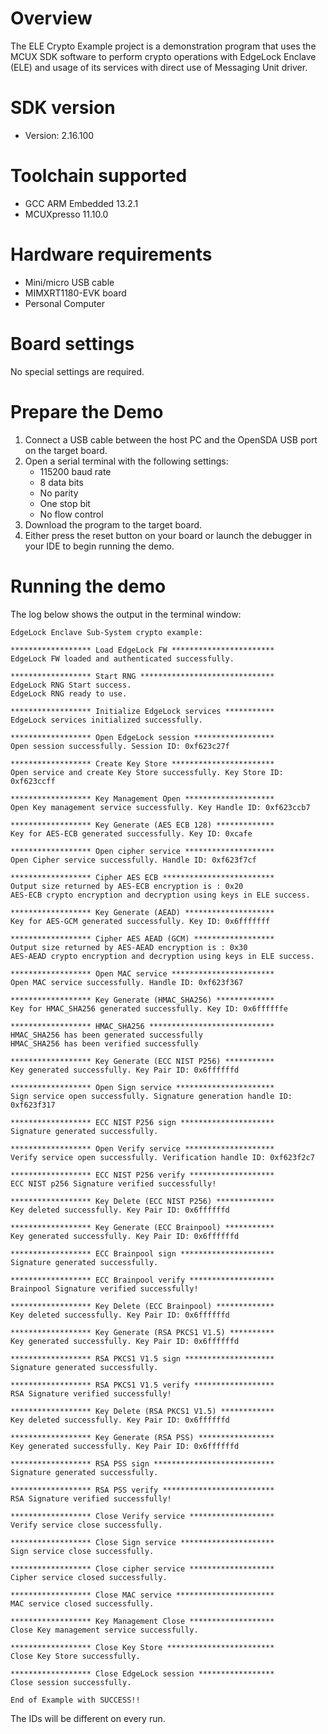 Overview
========
The ELE Crypto Example project is a demonstration program that uses the MCUX SDK
software to perform crypto operations with EdgeLock Enclave (ELE) and usage of
its services with direct use of Messaging Unit driver.


SDK version
===========
- Version: 2.16.100

Toolchain supported
===================
- GCC ARM Embedded  13.2.1
- MCUXpresso  11.10.0

Hardware requirements
=====================
- Mini/micro USB cable
- MIMXRT1180-EVK board
- Personal Computer

Board settings
==============
No special settings are required.

Prepare the Demo
================
1.  Connect a USB cable between the host PC and the OpenSDA USB port on the target board. 
2.  Open a serial terminal with the following settings:
    - 115200 baud rate
    - 8 data bits
    - No parity
    - One stop bit
    - No flow control
3.  Download the program to the target board.
4.  Either press the reset button on your board or launch the debugger in your IDE to begin running the demo.

Running the demo
================
The log below shows the output in the terminal window:
~~~~~~~~~~~~~~~~~~~~~~~~~~~~~~~~~~~
EdgeLock Enclave Sub-System crypto example:

****************** Load EdgeLock FW ***********************
EdgeLock FW loaded and authenticated successfully.

****************** Start RNG ******************************
EdgeLock RNG Start success.
EdgeLock RNG ready to use.

****************** Initialize EdgeLock services ***********
EdgeLock services initialized successfully.

****************** Open EdgeLock session ******************
Open session successfully. Session ID: 0xf623c27f

****************** Create Key Store ***********************
Open service and create Key Store successfully. Key Store ID: 0xf623ccff

****************** Key Management Open ********************
Open Key management service successfully. Key Handle ID: 0xf623ccb7

****************** Key Generate (AES ECB 128) *************
Key for AES-ECB generated successfully. Key ID: 0xcafe

****************** Open cipher service ********************
Open Cipher service successfully. Handle ID: 0xf623f7cf

****************** Cipher AES ECB *************************
Output size returned by AES-ECB encryption is : 0x20
AES-ECB crypto encryption and decryption using keys in ELE success.

****************** Key Generate (AEAD) ********************
Key for AES-GCM generated successfully. Key ID: 0x6fffffff

****************** Cipher AES AEAD (GCM) ******************
Output size returned by AES-AEAD encryption is : 0x30
AES-AEAD crypto encryption and decryption using keys in ELE success.

****************** Open MAC service ***********************
Open MAC service successfully. Handle ID: 0xf623f367

****************** Key Generate (HMAC_SHA256) *************
Key for HMAC_SHA256 generated successfully. Key ID: 0x6ffffffe

****************** HMAC_SHA256 ****************************
HMAC_SHA256 has been generated successfully
HMAC_SHA256 has been verified successfully

****************** Key Generate (ECC NIST P256) ***********
Key generated successfully. Key Pair ID: 0x6ffffffd

****************** Open Sign service **********************
Sign service open successfully. Signature generation handle ID: 0xf623f317

****************** ECC NIST P256 sign *********************
Signature generated successfully.

****************** Open Verify service ********************
Verify service open successfully. Verification handle ID: 0xf623f2c7

****************** ECC NIST P256 verify *******************
ECC NIST p256 Signature verified successfully!

****************** Key Delete (ECC NIST P256) *************
Key deleted successfully. Key Pair ID: 0x6ffffffd

****************** Key Generate (ECC Brainpool) ***********
Key generated successfully. Key Pair ID: 0x6ffffffd

****************** ECC Brainpool sign *********************
Signature generated successfully.

****************** ECC Brainpool verify *******************
Brainpool Signature verified successfully!

****************** Key Delete (ECC Brainpool) *************
Key deleted successfully. Key Pair ID: 0x6ffffffd

****************** Key Generate (RSA PKCS1 V1.5) **********
Key generated successfully. Key Pair ID: 0x6ffffffd

****************** RSA PKCS1 V1.5 sign ********************
Signature generated successfully.

****************** RSA PKCS1 V1.5 verify ******************
RSA Signature verified successfully!

****************** Key Delete (RSA PKCS1 V1.5) ************
Key deleted successfully. Key Pair ID: 0x6ffffffd

****************** Key Generate (RSA PSS) *****************
Key generated successfully. Key Pair ID: 0x6ffffffd

****************** RSA PSS sign ***************************
Signature generated successfully.

****************** RSA PSS verify *************************
RSA Signature verified successfully!

****************** Close Verify service *******************
Verify service close successfully.

****************** Close Sign service *********************
Sign service close successfully.

****************** Close cipher service *******************
Cipher service closed successfully.

****************** Close MAC service **********************
MAC service closed successfully.

****************** Key Management Close *******************
Close Key management service successfully.

****************** Close Key Store ************************
Close Key Store successfully.

****************** Close EdgeLock session *****************
Close session successfully.

End of Example with SUCCESS!!
~~~~~~~~~~~~~~~~~~~~~~~~~~~~~~~~~~~
The IDs will be different on every run.
